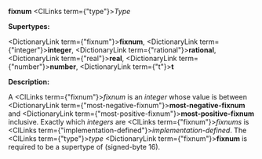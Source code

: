 **fixnum** <ClLinks  term={"type"}><i>Type</i></ClLinks> 



**Supertypes:** 



<DictionaryLink  term={"fixnum"}><b>fixnum</b></DictionaryLink>, <DictionaryLink  term={"integer"}><b>integer</b></DictionaryLink>, <DictionaryLink  term={"rational"}><b>rational</b></DictionaryLink>, <DictionaryLink  term={"real"}><b>real</b></DictionaryLink>, <DictionaryLink  term={"number"}><b>number</b></DictionaryLink>, <DictionaryLink  term={"t"}><b>t</b></DictionaryLink> 



**Description:** 



A <ClLinks  term={"fixnum"}><i>fixnum</i></ClLinks> is an *integer* whose value is between <DictionaryLink  term={"most-negative-fixnum"}><b>most-negative-fixnum</b></DictionaryLink> and <DictionaryLink  term={"most-positive-fixnum"}><b>most-positive-fixnum</b></DictionaryLink> inclusive. Exactly which *integers* are <ClLinks  term={"fixnum"}><i>fixnums</i></ClLinks> is <ClLinks  term={"implementation-defined"}><i>implementation-defined</i></ClLinks>. The <ClLinks  term={"type"}><i>type</i></ClLinks> <DictionaryLink  term={"fixnum"}><b>fixnum</b></DictionaryLink> is required to be a supertype of (signed-byte 16). 







 



 



